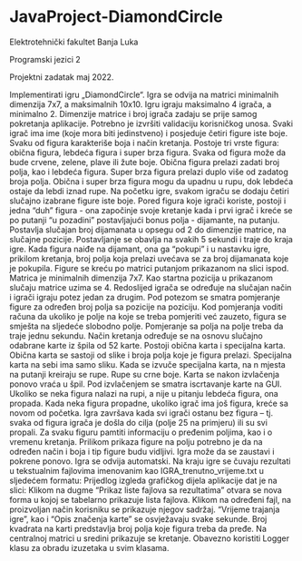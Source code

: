 # JavaProject-DiamondCircle
Elektrotehnički fakultet
Banja Luka

Programski jezici 2

Projektni zadatak maj 2022.

Implementirati igru „DiamondCircle“. Igra se odvija na matrici minimalnih dimenzija 7x7, a
maksimalnih 10x10. Igru igraju maksimalno 4 igrača, a minimalno 2. Dimenzije matrice i broj
igrača zadaju se prije samog pokretanja aplikacije. Potrebno je izvršiti validaciju korisničkog
unosa.
Svaki igrač ima ime (koje mora biti jedinstveno) i posjeduje četiri figure iste boje. Svaku od
figura karakteriše boja i način kretanja. Postoje tri vrste figura: obična figura, lebdeća figura i
super brza figura. Svaka od figura može da bude crvene, zelene, plave ili žute boje. Obična
figura prelazi zadati broj polja, kao i lebdeća figura. Super brza figura prelazi duplo više od
zadatog broja polja. Obična i super brza figura mogu da upadnu u rupu, dok lebdeća ostaje
da lebdi iznad rupe. Na početku igre, svakom igraču se dodaju četiri slučajno izabrane figure
iste boje.
Pored figura koje igrači koriste, postoji i jedna “duh” figura - ona započinje svoje kretanje
kada i prvi igrač i kreće se po putanji “u pozadini” postavljajući bonus polja - dijamante, na
putanju. Postavlja slučajan broj dijamanata u opsegu od 2 do dimenzije matrice, na slučajne
pozicije. Postavljanje se obavlja na svakih 5 sekundi i traje do kraja igre. Kada figura naiđe
na dijamant, ona ga “pokupi” i u nastavku igre, prikilom kretanja, broj polja koja prelazi
uvećava se za broj dijamanata koje je pokupila.
Figure se kreću po matrici putanjom prikazanom na slici ispod. Matrica je minimalnih
dimenzija 7x7.
Kao startna pozicija u prikazanom slučaju matrice uzima se 4. Redoslijed igrača se određuje
na slučajan način i igrači igraju potez jedan za drugim. Pod potezom se smatra pomjeranje
figure za određen broj polja sa pozicije na poziciju. Kod pomjeranja voditi računa da ukoliko
je polje na koje se treba pomjeriti već zauzeto, figura se smješta na sljedeće slobodno polje.
Pomjeranje sa polja na polje treba da traje jednu sekundu. Način kretanja određuje se na
osnovu slučajno odabrane karte iz špila od 52 karte. Postoji obična karta i specijalna karta.
Obična karta se sastoji od slike i broja polja koje je figura prelazi. Specijalna karta na sebi
ima samo sliku. Kada se izvuče specijalna karta, na n mjesta na putanji kreiraju se rupe.
Rupe su crne boje. Karta se nakon izvlačenja ponovo vraća u špil. Pod izvlačenjem se
smatra iscrtavanje karte na GUI. Ukoliko se neka figura nalazi na rupi, a nije u pitanju
lebdeća figura, ona propada. Kada neka figura propadne, ukoliko igrač ima još figura, kreće
sa novom od početka. Igra završava kada svi igrači ostanu bez figura – tj. svaka od figura
igrača je došla do cilja (polje 25 na primjeru) ili su svi propali. Za svaku figuru pamtiti
informaciju o pređenim poljima, kao i o vremenu kretanja. Prilikom prikaza figure na polju
potrebno je da na određen način i boja i tip figure budu vidljivi. Igra može da se zaustavi i
pokrene ponovo. Igra se odvija automatski. Na kraju igre se čuvaju rezultati u tekstualnim
fajlovima imenovanim kao IGRA_trenutno_vrijeme.txt u sljedećem formatu:
Prijedlog izgleda grafičkog dijela aplikacije dat je na slici:
Klikom na dugme “Prikaz liste fajlova sa rezultatima” otvara se nova forma u kojoj se
tabelarno prikazuje lista fajlova. Klikom na određeni fajl, na proizvoljan način korisniku se
prikazuje njegov sadržaj.
“Vrijeme trajanja igre”, kao i “Opis značenja karte” se osvježavaju svake sekunde. Broj
kvadrata na karti predstavlja broj polja koje figura treba da pređe. Na centralnoj matrici u
sredini prikazuje se kretanje.
Obavezno koristiti Logger klasu za obradu izuzetaka u svim klasama.
